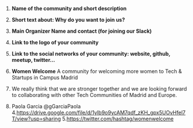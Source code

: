 1. **Name of the community and short description**
2. **Short text about: Why do you want to join us?**
3. **Main Organizer Name and contact (for joining our Slack)**
4. **Link to the logo of your community**
5. **Link to the social networks of your community: website, github, meetup, twitter...**


1. **Women Welcome** A community for welcoming more women to Tech & Startups in Campus Madrid 
2. We really think that we are stronger together and we are looking forward to collaborating with other Tech Communities of Madrid and Europe.
3. Paola Garcia @gGarciaPaola
4.https://drive.google.com/file/d/1yIb9o9ycAM7qdf_zKH_gpx5UOvHfel7T/view?usp=sharing
5.https://twitter.com/hashtag/womenwelcome
